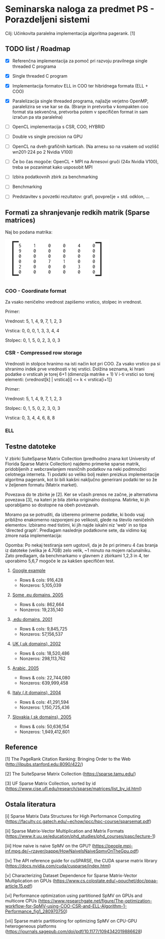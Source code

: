 # Seminarska naloga za predmet PS - Porazdeljeni sistemi 
Cilj: Učinkovita paralelna implementacija algoritma pagerank. [1]


## TODO list / Roadmap
* [x] Referenčna implementacija za pomoč pri razvoju pravilnega single threaded C programa
* [x] Single threaded C program
* [x] Implementacija formatov ELL in COO ter hibridnega formata (ELL + COO)
* [x] Paralelizacija single threaded programa, najlažje verjetno OpenMP, paralelizira se vse kar se da. (Branje in pretvorba v kompakten coo format sta sekvenčna, pretvorba potem v specifičen format in sam izračun pa sta paralelna)
* [ ] OpenCL implementacija s CSR, COO, HYBRID
* [ ] Double vs single precision na GPU
* [ ] OpenCL na dveh grafičnih karticah. (Na arnesu so na vsakem od vozlišč wn201-224 po 2 Nvidia V100) 
* [ ] Če bo čas mogoče: OpenCL + MPI na Arnesovi gruči (24x Nvidia V100), treba se pozanimat kako usposobit MPI
* [ ] Izbira podatkovnih zbirk za benchmarking
* [ ] Benchmarking
* [ ] Predstavitev s povzetki rezultatov: grafi, povprečje + std. odklon, ...



## Formati za shranjevanje redkih matrik (Sparse matrices)
Naj bo podana matrika: 

![Matrika 6x6](./matrika.png)

### COO - Coordinate format
Za vsako neničelno vrednost zapišemo vrstico, stolpec in vrednost.

Primer:

Vrednost: 5, 1, 4, 9, 7, 1, 2, 3

Vrstica:  0, 0, 0, 1, 3, 3, 4, 4

Stolpec:  0, 1, 5, 0, 2, 3, 0, 3

### CSR - Compressed row storage
Vrednosti in stolpce hranimo na isti način kot pri COO. Za vsako vrstico pa si shranimo indek prve vrednosti v tej vrstici. Dolžina seznama, ki hrani podatke o vrsticah je torej 6+1 (dimenzija matrike + 1)
V i-ti vrstici so torej elementi: {vrednost[k] | vrstica[i] <= k < vrstica[i+1]}

Primer:

Vrednost: 5, 1, 4, 9, 7, 1, 2, 3

Stolpec:  0, 1, 5, 0, 2, 3, 0, 3

Vrstica:  0, 3, 4, 4, 6, 8, 8

### ELL


## Testne datoteke
V zbirki SuiteSparse Matrix Collection (predhodno znana kot University of Florida Sparse Matrix Collection) najdemo primerke sparse matrik, pridobljenih z webcrawlanjem resničnih podatkov na neki podmnožici celotnega interneta. Ti podatki so veliko bolj realen preizkus implementacije algoritma pagerank, kot bi bili kakšni naključno generirani podatki ter so že v željenem formatu (Matrix market).

Povezava do te zbirke je [2]. Ker se včasih prenos ne začne, je alternativna povezava [3], na kateri je bila zbirka originalno dostopna. Matirke, ki jih uporabljamo so dostopne na obeh povezavah.

Moramo pa se potruditi, da izberemo primerne podatke, ki bodo vsaj približno enakomerno razporejeni po velikosti, glede na število neničelnih elementov. Izbiramo med tistimi, ki jih najde iskalni niz 'web' in so tipa 'directed graph'. Predlagam naslednje podatkovne sete, da vidimo kaj zmore naša implementacija:

Opomba: Po nekaj testiranja sem ugotovil, da je že pri primeru 4 čas branja iz datoteke (velika je 4.7GB) zelo velik, ~1 minuto na mojem računalniku. Zato predlagam, da benchmarkamo v glavnem z zbirkami 1,2,3 in 4, ter uporabimo 5,6,7 mogoče le za kakšen specifičen test.

1. [Google example](https://sparse.tamu.edu/SNAP/web-Google)
    * Rows & cols: 916,428
    * Nonzeros: 5,105,039

2. [Some .eu domains, 2005](https://sparse.tamu.edu/LAW/eu-2005)
    * Rows & cols: 862,664
    * Nonzeros: 19,235,140

3. [.edu domains, 2001](https://sparse.tamu.edu/Gleich/wb-edu)
    * Rows & cols: 9,845,725
    * Nonzeros: 57,156,537

4. [UK (.uk domains), 2002](https://sparse.tamu.edu/LAW/uk-2002)
    * Rows & cols: 18,520,486
    * Nonzeros: 298,113,762

5. [Arabic, 2005](https://sparse.tamu.edu/LAW/arabic-2005)
    * Rows & cols: 22,744,080
    * Nonzeros: 639,999,458

6. [Italy (.it domains), 2004](https://sparse.tamu.edu/LAW/it-2004)
    * Rows & cols: 41,291,594
    * Nonzeros: 1,150,725,436

7. [Slovakia (.sk domains), 2005](https://sparse.tamu.edu/LAW/sk-2005)
    * Rows & cols: 50,636,154
    * Nonzeros: 1,949,412,601



## Reference 
[1] The PageRank Citation Ranking: Bringing Order to the Web (http://ilpubs.stanford.edu:8090/422/)

[2] The SuiteSparse Matrix Collection (https://sparse.tamu.edu/)

[3] UF Sparse Matrix Collection, sorted by id (https://www.cise.ufl.edu/research/sparse/matrices/list_by_id.html)


## Ostala literatura

[i] Sparse Matrix Data Structures for High Performance Computing (https://faculty.cc.gatech.edu/~echow/ipcc/hpc-course/sparsemat.pdf)

[ii] Sparse Matrix-Vector Multiplication and Matrix Formats (https://www.it.uu.se/education/phd_studies/phd_courses/pasc/lecture-1)

[iii] How naive is naive SpMV on the GPU? (https://people.mpi-inf.mpg.de/~rzayer/pappe/HowNaiveIsNaiveSpmvOnTheGpu.pdf)

[iv] The API reference guide for cuSPARSE, the CUDA sparse matrix library (https://docs.nvidia.com/cuda/cusparse/index.html)

[v] Characterizing Dataset Dependence for Sparse Matrix-Vector Multiplication on GPUs (https://www.cs.colostate.edu/~pouchet/doc/ppaa-article.15.pdf)

[vi] Performance optimization using partitioned SpMV on GPUs and multicore CPUs (https://www.researchgate.net/figure/The-optimization-workflow-for-SpMV-using-COO-CSR-and-ELL-Algorithm-1-Performance_fig1_280970750)

[vii] Sparse matrix partitioning for optimizing SpMV on CPU-GPU heterogeneous platforms (https://journals.sagepub.com/doi/pdf/10.1177/1094342019886628)

